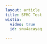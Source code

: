 ```yaml
---
layout: article
title: SFMC Test
wistia:
  video: true
  id: snu4acayaq

---
```


<script src="//fast.wistia.com/embed/medias/qli6lswh3o.jsonp" async=""></script>